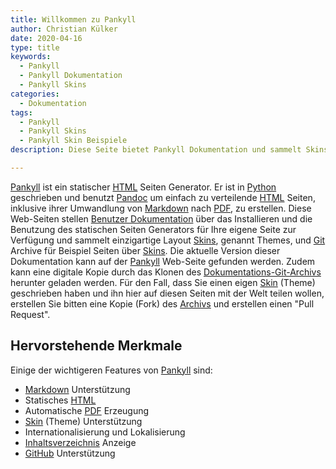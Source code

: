 ```yaml
---
title: Willkommen zu Pankyll
author: Christian Külker
date: 2020-04-16
type: title
keywords:
  - Pankyll
  - Pankyll Dokumentation
  - Pankyll Skins
categories:
  - Dokumentation
tags:
  - Pankyll
  - Pankyll Skins
  - Pankyll Skin Beispiele
description: Diese Seite bietet Pankyll Dokumentation und sammelt Skins

---
```


[Pankyll] ist ein statischer [HTML] Seiten Generator. Er ist in [Python]
geschrieben und benutzt [Pandoc] um einfach zu verteilende [HTML] Seiten,
inklusive ihrer Umwandlung von [Markdown] nach [PDF], zu erstellen. Diese
Web-Seiten stellen [Benutzer Dokumentation] über das Installieren und die
Benutzung des statischen Seiten Generators für Ihre eigene Seite zur Verfügung
und sammelt einzigartige Layout [Skins], genannt Themes, und [Git] Archive für
Beispiel Seiten über [Skins]. Die aktuelle Version dieser Dokumentation kann
auf der [Pankyll] Web-Seite gefunden werden. Zudem kann eine digitale Kopie
durch das Klonen des [Dokumentations-Git-Archivs] herunter geladen werden. Für
den Fall, dass Sie einen eigen [Skin] (Theme) geschrieben haben und ihn hier
auf diesen Seiten mit der Welt teilen wollen, erstellen Sie bitten eine Kopie
(Fork) des [Archivs] und erstellen einen "Pull Request".

## Hervorstehende Merkmale

Einige der wichtigeren Features von [Pankyll] sind:

* [Markdown] Unterstützung
* Statisches [HTML]
* Automatische [PDF] Erzeugung
* [Skin] (Theme) Unterstützung
* Internationalisierung und Lokalisierung
* [Inhaltsverzeichnis] Anzeige
* [GitHub] Unterstützung

[Archivs]: https://github.com/ckuelker/pankyll-documentation
[Benutzer Dokumentation]: https://www.pankyll.org/en_US/Documentation
[Beispiel]: https://www.pankyll.org/en_US/Example-Sites
[Dokumentations-Git-Archivs]: https://github.com/ckuelker/pankyll-documentation
[git]: https://de.wikipedia.org/wiki/Git
[Github]: https://github.com
[HTML]: https://de.wikipedia.org/wiki/HTML
[Inhaltsverzeichnis]: https://de.wikipedia.org/wiki/Inhaltsverzeichnis
[Markdown]: https://de.wikipedia.org/wiki/Markdown
[Pandoc]: https://pandoc.org/
[Pankyll]: https://www.pankyll.org/de_DE/
[PDF]: https://de.wikipedia.org/wiki/PDF
[Python]: https://www.python.org/
[Skin]: /en_US/Pankyll-Themes/
[Skins]: /en_US/Pankyll-Themes/
